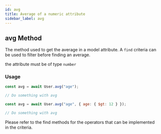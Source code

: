 ```yaml
---
id: avg
title: Average of a numeric attribute
sidebar_label: avg
---
```


## avg Method

The method used to get the average in a model attribute. A `find` criteria can be used to filter before finding an average.

the attribute must be of type `number`

### Usage

```js
const avg = await User.avg("age");

// Do something with avg
```

```js
const avg = await User.avg("age", { age: { $gt: 12 } });

// Do something with avg
```

Please refer to the find methods for the operators that can be implemented in the criteria.

